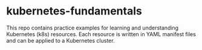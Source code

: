 # kubernetes-fundamentals
This repo contains practice examples for learning and understanding Kubernetes (k8s) resources. Each resource is written in YAML manifest files and can be applied to a Kubernetes cluster.

